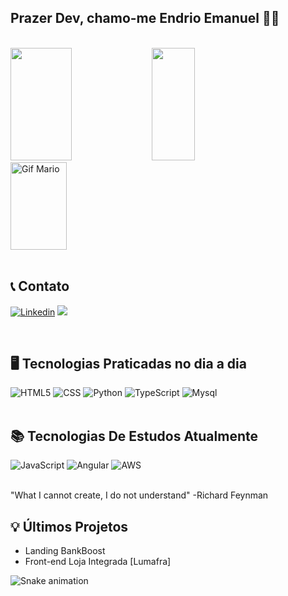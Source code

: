 ## Prazer Dev, chamo-me Endrio Emanuel 👨‍💻

<div align="left">
</br>
  <img height="180em" width="44%" src="https://github-readme-stats-sigma-five.vercel.app/api?username=Dryzin&show_icons=true&theme=dark&include_all_commits=true&count_private=true"/>
  <img height="180em" width="37%" src="https://github-readme-stats.vercel.app/api/top-langs/?username=Dryzin&layout=compact&langs_count=7&theme=dark"/>
  <img align="bottom" src="https://i.picasion.com/pic92/7c2c0ac7ba12796002fd4ca823ebb6da.gif" width="90" height="140" border="0" alt="Gif Mario" />
</div>
</br>

## 📞 Contato
[![Linkedin](https://img.shields.io/badge/LinkedIn-0077B5?style=for-the-badge&logo=linkedin&logoColor=white)](https://www.linkedin.com/in/endrio-emanuel-201175228/)
<a href = "mailto:endrioemanuel11@gmail.com"><img src="https://img.shields.io/badge/-Gmail-%23333?style=for-the-badge&logo=gmail&logoColor=white" target="_blank"></a>

<br/>

## 🖥 Tecnologias Praticadas no dia a dia

<div style='display: inline_block'>
    <img aligh='center' alt='HTML5' src='https://img.shields.io/badge/HTML5-E34F26?style=for-the-badge&logo=html5&logoColor=white'/>
    <img aligh='center' alt='CSS' src='https://img.shields.io/badge/CSS-239120?&style=for-the-badge&logo=css3&logoColor=white'/>
    <img aligh='center' alt='Python' src='https://img.shields.io/badge/Python-3776AB?style=for-the-badge&logo=python&logoColor=white'/>
    <img aligh='center' alt='TypeScript' src='https://img.shields.io/badge/TypeScript-007ACC?style=for-the-badge&logo=typescript&logoColor=white'/>
    <img aligh='center' alt='Mysql' src='https://img.shields.io/badge/MySQL-00000F?style=for-the-badge&logo=mysql&logoColor=white'/>
</div>

<br/>

## 📚 Tecnologias De Estudos Atualmente

<div style='display: inline_block'>
    <img aligh='center' alt='JavaScript' src='https://img.shields.io/badge/JavaScript-F7DF1E?style=for-the-badge&logo=javascript&logoColor=black'/>
    <img aligh='center' alt='Angular' src='https://img.shields.io/badge/Angular-DD0031?style=for-the-badge&logo=angular&logoColor=white'/>
    <img aligh='center' alt='AWS' src='https://img.shields.io/badge/Amazon_AWS-232F3E?style=for-the-badge&logo=amazon-aws&logoColor=white'/>
</div>
<br/>

"What I cannot create, I do not understand" -Richard Feynman

## 💡 Últimos Projetos

- Landing BankBoost
- Front-end Loja Integrada [Lumafra]

![Snake animation](https://github.com/Dryzin/Dryzin/blob/output/github-contribution-grid-snake.svg)
